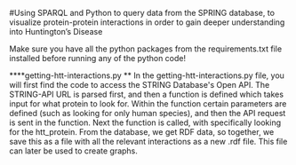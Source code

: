 #Using SPARQL and Python to query data from the SPRING database, to visualize protein-protein interactions in order to gain deeper understanding into Huntington’s Disease

Make sure you have all the python packages from the requirements.txt file installed before running any of the python code!

****getting-htt-interactions.py
**
In the getting-htt-interactions.py file, you will first find the code to access the STRING Database's Open API. The STRING-API URL is parsed first, and then a function is defined which takes input for what protein to look for. Within the function certain parameters are defined (such as looking for only human species), and then the API request is sent in the function. Next the function is called, with specifically looking for the htt_protein. From the database, we get RDF data, so together, we save this as a file with all the relevant interactions as a new .rdf file. This file can later be used to create graphs.


